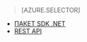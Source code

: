 ﻿> [AZURE.SELECTOR] 
- [ПАКЕТ SDK .NET](../articles/media-services-dotnet-create-contentkey.md)
- [REST API](../articles/media-services-rest-create-contentkey.md)

<!--HONumber=52-->